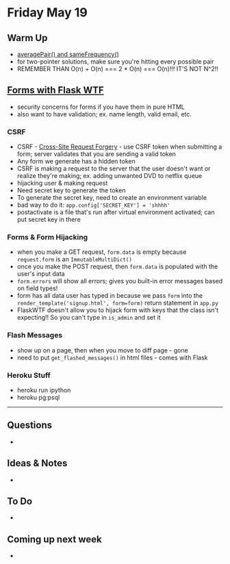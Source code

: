 # Friday May 19

## Warm Up

* [averagePair() and sameFrequency()](https://repl.it/student/submissions/1013205)
* for two-pointer solutions, make sure you're hitting every possible pair
* REMEMBER THAN O(n) + O(n) === 2 * O(n) === O(n)!!! IT'S NOT N^2!! 

## [Forms with Flask WTF](https://github.com/rithmschool/python_curriculum/blob/c451fef4dcd7ea000c9dd5b4d73005df88aeb46e/Unit-01/09-forms.md)

* security concerns for forms if you have them in pure HTML
* also want to have validation; ex. name length, valid email, etc.

### CSRF

* CSRF - [Cross-Site Request Forgery](https://en.wikipedia.org/wiki/Cross-site_request_forgery) - use CSRF token when submitting a form; server validates that you are sending a valid token
* Any form we generate has a hidden token
* CSRF is making a request to the server that the user doesn't want or realize they're making; ex. adding unwanted DVD to netflix queue
* hijacking user & making request
* Need secret key to generate the token
* To generate the secret key, need to create an environment variable
* bad way to do it: `app.config['SECRET_KEY'] = 'shhhh'` 
* postactivate is a file that's run after virtual environment activated; can put secret key in there

### Forms & Form Hijacking

* when you make a GET request, `form.data` is empty because `request.form` is an `ImmutableMultiDict()` 
* once you make the POST request, then `form.data` is populated with the user's input data
* `form.errors` will show all errors; gives you built-in error messages based on field types! 
* form has all data user has typed in because we pass `form` into the `render_template('signup.html', form=form)` return statement in `app.py`
* FlaskWTF doesn't allow you to hijack form with keys that the class isn't expecting!! So you can't type in `is_admin` and set it

### Flash Messages

* show up on a page, then when you move to diff page - gone
* need to put `get_flashed_messages()` in html files - comes with Flask 

### Heroku Stuff

* heroku run ipython
* heroku pg:psql

************************************

## Questions 

* 

## Ideas & Notes

* 

## To Do

* 

## Coming up next week

* 

